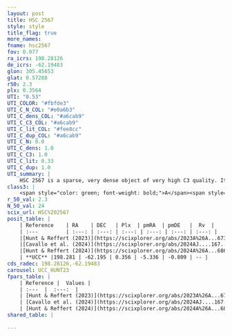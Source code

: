 ```yaml
---
layout: post
title: HSC 2567
style: style
title_flag: true
more_names: 
fname: hsc2567
fov: 0.077
ra_icrs: 198.28126
de_icrs: -62.19483
glon: 305.45653
glat: 0.57288
r50: 2.3
plx: 0.3564
UTI: "0.53"
UTI_COLOR: "#fbfde3"
UTI_C_N_COL: "#e0a6b3"
UTI_C_dens_COL: "#a6cab9"
UTI_C_C3_COL: "#a6cab9"
UTI_C_lit_COL: "#fee8cc"
UTI_C_dup_COL: "#a6cab9"
UTI_C_N: 0.0
UTI_C_dens: 1.0
UTI_C_C3: 1.0
UTI_C_lit: 0.33
UTI_C_dup: 1.0
UTI_summary: |
    HSC 2567 is a sparse, very dense object of very high C3 quality. It was recently reported in the literature.<br><br><span style="color: #99180f; font-weight: bold;">Warning: </span>contains less than 25 stars with <i>P>0.5</i> estimated.
class3: |
    <span style="color: green; font-weight: bold;">A</span><span style="color: green; font-weight: bold;">A</span>
r_50_val: 2.3
N_50_val: 24
scix_url: HSC%202567
posit_table: |
    | Reference    | RA    | DEC   | Plx  | pmRA  | pmDE   |  Rv  |
    | :---         | :---: | :---: | :---: | :---: | :---: | :---: |
    |[Hunt & Reffert (2023)](https://scixplorer.org/abs/2023A%26A...673A.114H) | 198.285 | -62.196 | 0.348 | -5.344 | -0.834 | -- |
    |[Cavallo et al. (2024)](https://scixplorer.org/abs/2024AJ....167...12C) | 198.285 | -62.204 | 0.349 | -- | -- | -- |
    |[Hunt & Reffert (2024)](https://scixplorer.org/abs/2024A%26A...686A..42H) | 198.285 | -62.196 | 0.348 | -5.344 | -0.834 | -- |
    | **UCC** |198.281 | -62.195 | 0.356 | -5.336 | -0.809 | -- | 
cds_radec: 198.28126,-62.19483
carousel: UCC_HUNT23
fpars_table: |
    | Reference |  Values |
    | :---  |  :---:  |
    | [Hunt & Reffert (2023)](https://scixplorer.org/abs/2023A%26A...673A.114H) | `AV50=1.658, diffAV50=0.495, MOD50=12.065, logAge50=7.896` |
    | [Cavallo et al. (2024)](https://scixplorer.org/abs/2024AJ....167...12C) | `AV50=0.95, dMod50=12.09, logAge50=8.59, [Fe/H]50=0.23` |
    | [Hunt & Reffert (2024)](https://scixplorer.org/abs/2024A%26A...686A..42H) | `MassJ=193.971` |
shared_table: |
    
---
```

